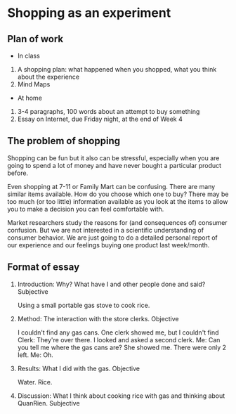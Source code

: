 # Shopping as an experiment

## Plan of work
	
* In class

1. A shopping plan: what happened when you shopped, what you think about the experience
3. Mind Maps

* At home

1. 3-4 paragraphs, 100 words about an attempt to buy something
2. Essay on Internet, due Friday night, at the end of Week 4

## The problem of shopping

Shopping can be fun but it also can be stressful, especially when you are going to spend a lot of money and have never bought a particular product before.

Even shopping at 7-11 or Family Mart can be confusing. There are many similar items available. How do you choose which one to buy? There may be too much (or too little) information available as you look at the items to allow you to make a decision you can feel comfortable with.

Market researchers study the reasons for (and consequences of) consumer confusion. But we are not interested in a scientific understanding of consumer behavior. We are just going to do a detailed personal report of our experience and our feelings buying one product last week/month.

## Format of essay

1. Introduction: Why? What have I and other people done and said? Subjective

   Using a small portable gas stove to cook rice.

2. Method: The interaction with the store clerks. Objective

   I couldn't find any gas cans. One clerk showed me, but I couldn't find
   Clerk: They're over there.
   I looked and asked a second clerk.
   Me: Can you tell me where the gas cans are?
   She showed me. There were only 2 left.
   Me: Oh.

3. Results: What I did with the gas. Objective

   Water. Rice.

4. Discussion: What I think about cooking rice with gas and thinking about QuanRien.
   Subjective

